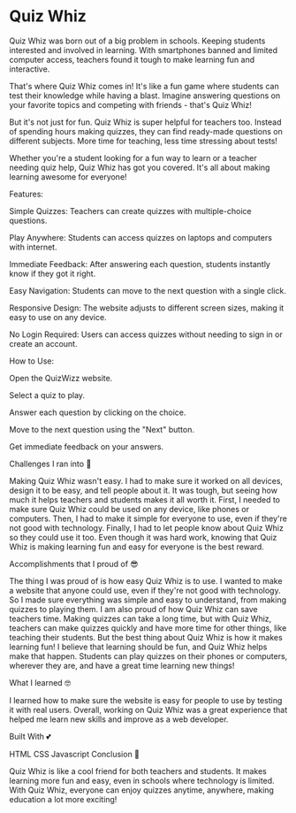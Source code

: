 # Quiz Whiz

Quiz Whiz was born out of a big problem in schools. Keeping students interested and involved in learning. With smartphones banned and limited computer access, teachers found it tough to make learning fun and interactive.

That's where Quiz Whiz comes in! It's like a fun game where students can test their knowledge while having a blast. Imagine answering questions on your favorite topics and competing with friends - that's Quiz Whiz!

But it's not just for fun. Quiz Whiz is super helpful for teachers too. Instead of spending hours making quizzes, they can find ready-made questions on different subjects. More time for teaching, less time stressing about tests!

Whether you're a student looking for a fun way to learn or a teacher needing quiz help, Quiz Whiz has got you covered. It's all about making learning awesome for everyone!

Features:

Simple Quizzes: Teachers can create quizzes with multiple-choice questions.

Play Anywhere: Students can access quizzes on laptops and computers with internet.

Immediate Feedback: After answering each question, students instantly know if they got it right.

Easy Navigation: Students can move to the next question with a single click.

Responsive Design: The website adjusts to different screen sizes, making it easy to use on any device.

No Login Required: Users can access quizzes without needing to sign in or create an account.

How to Use:

Open the QuizWizz website.

Select a quiz to play.

Answer each question by clicking on the choice.

Move to the next question using the "Next" button.

Get immediate feedback on your answers.

Challenges I ran into 🥺

Making Quiz Whiz wasn't easy. I had to make sure it worked on all devices, design it to be easy, and tell people about it. It was tough, but seeing how much it helps teachers and students makes it all worth it. First, I needed to make sure Quiz Whiz could be used on any device, like phones or computers. Then, I had to make it simple for everyone to use, even if they're not good with technology. Finally, I had to let people know about Quiz Whiz so they could use it too. Even though it was hard work, knowing that Quiz Whiz is making learning fun and easy for everyone is the best reward.

Accomplishments that I proud of 😎

The thing I was proud of is how easy Quiz Whiz is to use. I wanted to make a website that anyone could use, even if they're not good with technology. So I made sure everything was simple and easy to understand, from making quizzes to playing them. I am also proud of how Quiz Whiz can save teachers time. Making quizzes can take a long time, but with Quiz Whiz, teachers can make quizzes quickly and have more time for other things, like teaching their students. But the best thing about Quiz Whiz is how it makes learning fun! I believe that learning should be fun, and Quiz Whiz helps make that happen. Students can play quizzes on their phones or computers, wherever they are, and have a great time learning new things!

What I learned 🤓

I learned how to make sure the website is easy for people to use by testing it with real users. Overall, working on Quiz Whiz was a great experience that helped me learn new skills and improve as a web developer.

Built With 💕

HTML
CSS
Javascript
Conclusion 🤩

Quiz Whiz is like a cool friend for both teachers and students. It makes learning more fun and easy, even in schools where technology is limited. With Quiz Whiz, everyone can enjoy quizzes anytime, anywhere, making education a lot more exciting!
